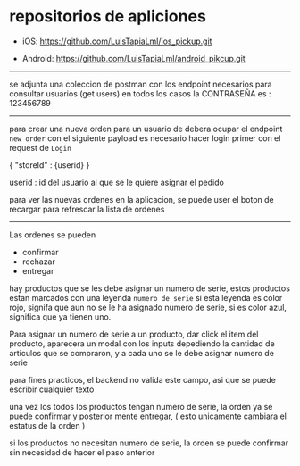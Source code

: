 # repositorios de apliciones

- iOS: https://github.com/LuisTapiaLml/ios_pickup.git

- Android: https://github.com/LuisTapiaLml/android_pikcup.git

---
se adjunta una coleccion de postman con los endpoint necesarios para consultar usuarios (get users)
en todos los casos la CONTRASEÑA es : 123456789


---

para crear una nueva orden para un usuario de debera ocupar el endpoint `new order`
con el siguiente payload
es necesario hacer login primer con el request de `Login`

{
    "storeId" : {userid}
}

userid : id del usuario al que se le quiere asignar el pedido

para ver las nuevas ordenes en la aplicacion, se puede user el boton de recargar
para refrescar la lista de ordenes

---


Las ordenes se pueden

- confirmar
- rechazar 
- entregar

hay productos que se les debe asignar un numero de serie,
estos productos estan marcados con una leyenda `numero de serie`
si esta leyenda es color rojo, signifa que aun no se le ha asignado numero de serie, si es color azul, significa que ya tienen uno.

Para asignar un numero de serie a un producto, dar click el item del producto, aparecera un modal con los inputs depediendo la cantidad de articulos que se compraron, y a cada uno se le debe asignar numero de serie

para fines practicos, el backend no valida este campo, asi que se puede escribir cualquier texto

una vez los todos los productos tengan numero de serie, la orden ya se puede confirmar y posterior mente entregar, ( esto unicamente cambiara el estatus de la orden ) 

si los productos no necesitan numero de serie, la orden se puede confirmar sin necesidad de hacer el paso anterior

